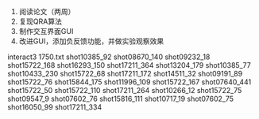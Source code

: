 ---
---

1. 阅读论文（两周）
2. 复现QRA算法
3. 制作交互界面GUI  
4. 改进GUI，添加负反馈功能，并做实验观察效果

interact3 1750.txt
shot10385_92
shot08670_140
shot09232_18
shot15722_168
shot16293_150
shot17211_364
shot13204_179
shot10385_77
shot10433_230
shot15722_68
shot17211_172
shot14511_32
shot09191_89
shot15722_76
shot15844_175
shot11996_109
shot15722_167
shot07640_441
shot15722_50
shot15722_110
shot17211_264
shot10266_12
shot15722_75
shot09547_9
shot07602_76
shot15816_111
shot10717_19
shot07602_75
shot16050_99
shot17211_334